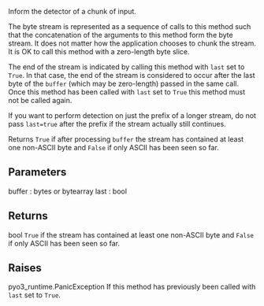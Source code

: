 Inform the detector of a chunk of input.

The byte stream is represented as a sequence of calls to this
method such that the concatenation of the arguments to this
method form the byte stream. It does not matter how the application
chooses to chunk the stream. It is OK to call this method with
a zero-length byte slice.

The end of the stream is indicated by calling this method with
`last` set to `True`. In that case, the end of the stream is
considered to occur after the last byte of the `buffer` (which
may be zero-length) passed in the same call. Once this method
has been called with `last` set to `True` this method must not
be called again.

If you want to perform detection on just the prefix of a longer
stream, do not pass `last=true` after the prefix if the stream
actually still continues.

Returns `True` if after processing `buffer` the stream has
contained at least one non-ASCII byte and `False` if only
ASCII has been seen so far.

## Parameters

buffer : bytes or bytearray
last : bool

## Returns

bool
`True` if the stream has contained at least one non-ASCII byte
and `False` if only ASCII has been seen so far.

## Raises

pyo3_runtime.PanicException
If this method has previously been called with `last` set to `True`.
